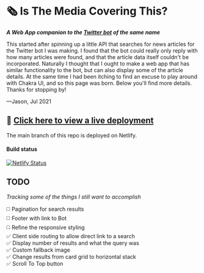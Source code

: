 # 🗞 Is The Media Covering This?
***A Web App companion to the [Twitter bot](https://twitter.com/aretheycovering) of the same name***

This started after spinning up a little API that searches for news articles for the Twitter bot I was making. I found that the bot could really only reply with how many articles were found, and that the article data itself couldn't be incorporated. Naturally I thought that I ought to make a web app that has similar functionality to the bot, but can also display some of the article details. At the same time I had been itching to find an excuse to play around with Chakra UI, and so this page was born. Below you'll find more details. Thanks for stopping by!

—Jason, Jul 2021

## 🔗 [Click here to view a live deployment](https://isthemediacovering.netlify.app/)
The main branch of this repo is deployed on Netlify.  
#### Build status  
[![Netlify Status](https://api.netlify.com/api/v1/badges/ddcd5a98-ffe4-4dd1-b257-7ebc4357c7b7/deploy-status)](https://app.netlify.com/sites/isthemediacovering/deploys)  

## TODO
*Tracking some of the things I still want to accomplish*  

◻️  Pagination for search results  
◻️  Footer with link to Bot  
◻️  Refine the responsive styling  
✅  Client side routing to allow direct link to a search  
✅  Display number of results and what the query was  
✅  Custom fallback image  
✅  Change results from card grid to horizontal stack  
✅  Scroll To Top button  